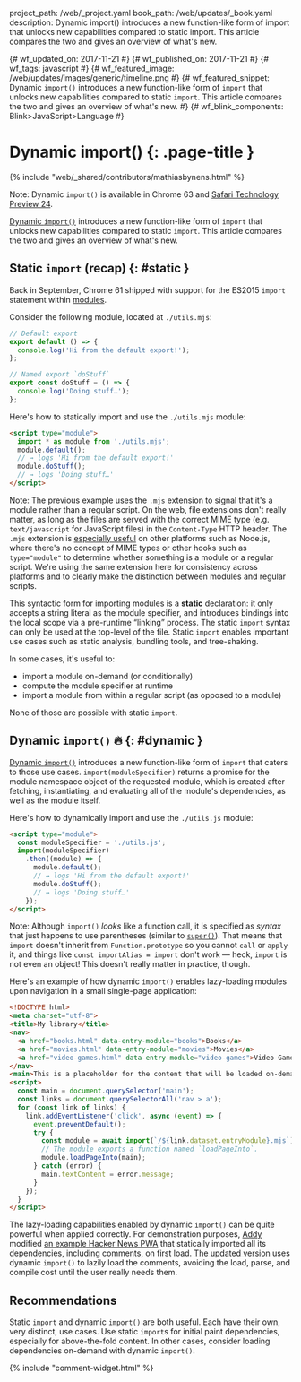 project_path: /web/_project.yaml
book_path: /web/updates/_book.yaml
description: Dynamic import() introduces a new function-like form of import that unlocks new capabilities compared to static import. This article compares the two and gives an overview of what's new.

{# wf_updated_on: 2017-11-21 #}
{# wf_published_on: 2017-11-21 #}
{# wf_tags: javascript #}
{# wf_featured_image: /web/updates/images/generic/timeline.png #}
{# wf_featured_snippet: Dynamic `import()` introduces a new function-like form of `import` that unlocks new capabilities compared to static `import`. This article compares the two and gives an overview of what's new. #}
{# wf_blink_components: Blink>JavaScript>Language #}

# Dynamic import() {: .page-title }

{% include "web/_shared/contributors/mathiasbynens.html" %}

Note: Dynamic `import()` is available in Chrome 63 and [Safari Technology Preview
24](https://webkit.org/blog/7423/release-notes-for-safari-technology-preview-24/).

[Dynamic `import()`](https://github.com/tc39/proposal-dynamic-import) introduces a new
function-like form of `import` that unlocks new capabilities compared to static `import`. This
article compares the two and gives an overview of what's new.

## Static `import` (recap) {: #static }

Back in September, Chrome 61 shipped with support for the ES2015 `import` statement within
[modules](https://jakearchibald.com/2017/es-modules-in-browsers/).

Consider the following module, located at `./utils.mjs`:

```js
// Default export
export default () => {
  console.log('Hi from the default export!');
};

// Named export `doStuff`
export const doStuff = () => {
  console.log('Doing stuff…');
};
```

Here's how to statically import and use the `./utils.mjs` module:

```html
<script type="module">
  import * as module from './utils.mjs';
  module.default();
  // → logs 'Hi from the default export!'
  module.doStuff();
  // → logs 'Doing stuff…'
</script>
```

Note: The previous example uses the `.mjs` extension to signal that it's a module rather than a
regular script. On the web, file extensions don't really matter, as long as the files are served
with the correct MIME type (e.g. `text/javascript` for JavaScript files) in the `Content-Type` HTTP
header. The `.mjs` extension is [especially
useful](https://github.com/nodejs/node-eps/blob/master/002-es-modules.md#32-determining-if-source-is-an-es-module)
on other platforms such as Node.js, where there's no concept of MIME types or other hooks such as
`type="module"` to determine whether something is a module or a regular script. We're using the
same extension here for consistency across platforms and to clearly make the distinction between
modules and regular scripts.

This syntactic form for importing modules is a **static** declaration: it only accepts a string
literal as the module specifier, and introduces bindings into the local scope via a pre-runtime
“linking” process. The static `import` syntax can only be used at the top-level of the file.
Static `import` enables important use cases such as static analysis, bundling tools, and
tree-shaking.

In some cases, it's useful to:

* import a module on-demand (or conditionally)
* compute the module specifier at runtime
* import a module from within a regular script (as opposed to a module)

None of those are possible with static `import`.

## Dynamic `import()` 🔥 {: #dynamic }

[Dynamic `import()`](https://github.com/tc39/proposal-dynamic-import) introduces a new
function-like form of `import` that caters to those use cases. `import(moduleSpecifier)` returns a
promise for the module namespace object of the requested module, which is created after fetching,
instantiating, and evaluating all of the module's dependencies, as well as the module itself.

Here's how to dynamically import and use the `./utils.js` module:

```html
<script type="module">
  const moduleSpecifier = './utils.js';
  import(moduleSpecifier)
    .then((module) => {
      module.default();
      // → logs 'Hi from the default export!'
      module.doStuff();
      // → logs 'Doing stuff…'
    });
</script>
```

Note: Although `import()` _looks_ like a function call, it is specified as *syntax* that just
happens to use parentheses (similar to
[`super()`](https://developer.mozilla.org/en-US/docs/Web/JavaScript/Reference/Operators/super)).
That means that `import` doesn't inherit from `Function.prototype` so you cannot `call` or `apply`
it, and things like `const importAlias = import` don't work — heck, `import` is not even an object!
This doesn't really matter in practice, though.

Here's an example of how dynamic `import()` enables lazy-loading modules upon navigation in a small
single-page application:

```html
<!DOCTYPE html>
<meta charset="utf-8">
<title>My library</title>
<nav>
  <a href="books.html" data-entry-module="books">Books</a>
  <a href="movies.html" data-entry-module="movies">Movies</a>
  <a href="video-games.html" data-entry-module="video-games">Video Games</a>
</nav>
<main>This is a placeholder for the content that will be loaded on-demand.</main>
<script>
  const main = document.querySelector('main');
  const links = document.querySelectorAll('nav > a');
  for (const link of links) {
    link.addEventListener('click', async (event) => {
      event.preventDefault();
      try {
        const module = await import(`/${link.dataset.entryModule}.mjs`);
        // The module exports a function named `loadPageInto`.
        module.loadPageInto(main);
      } catch (error) {
        main.textContent = error.message;
      }
    });
  }
</script>
```

The lazy-loading capabilities enabled by dynamic `import()` can be quite powerful when applied
correctly. For demonstration purposes, [Addy](https://twitter.com/addyosmani) modified [an example
Hacker News PWA](https://hnpwa-vanilla.firebaseapp.com/) that statically imported all its
dependencies, including comments, on first load. [The updated
version](https://dynamic-import.firebaseapp.com/) uses dynamic `import()` to lazily load the
comments, avoiding the load, parse, and compile cost until the user really needs them.

## Recommendations

Static `import` and dynamic `import()` are both useful. Each have their own, very distinct, use
cases. Use static `import`s for initial paint dependencies, especially for above-the-fold content.
In other cases, consider loading dependencies on-demand with dynamic `import()`.

{% include "comment-widget.html" %}
